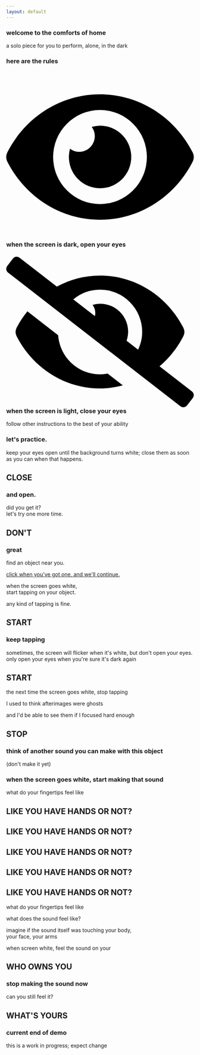 ```yaml
---
layout: default
---
```

<section>
  <h3 class="top">
    welcome to the comforts of home
  </h3>
  <p>
    <span class=fragment data-autoslide="1000">a solo piece for you to perform,</span>
    <span class=fragment data-autoslide="1000">alone,</span>
    <span class=fragment data-autoslide="3000">in the dark</span>
  </p>
</section>

<section data-autoslide="3000">
  <h3 class="top">
    here are the rules
  </h3>
</section>

<section data-autoslide="4000" class="ruleslide">
  
  <h3 class="top rules">
    <!-- <span class="num">1</span> -->
    <svg xmlns="http://www.w3.org/2000/svg" viewBox="0 0 576 512"><path d="M572.52 241.4C518.29 135.59 410.93 64 288 64S57.68 135.64 3.48 241.41a32.35 32.35 0 0 0 0 29.19C57.71 376.41 165.07 448 288 448s230.32-71.64 284.52-177.41a32.35 32.35 0 0 0 0-29.19zM288 400a144 144 0 1 1 144-144 143.93 143.93 0 0 1-144 144zm0-240a95.31 95.31 0 0 0-25.31 3.79 47.85 47.85 0 0 1-66.9 66.9A95.78 95.78 0 1 0 288 160z"/></svg>
    when the screen is dark, open your eyes
  </h3>
  <h3 class="top rules fragment">
    <!-- <span class="num">2</span> -->
    <svg xmlns="http://www.w3.org/2000/svg" viewBox="0 0 640 512"><path d="M320 400c-75.85 0-137.25-58.71-142.9-133.11L72.2 185.82c-13.79 17.3-26.48 35.59-36.72 55.59a32.35 32.35 0 0 0 0 29.19C89.71 376.41 197.07 448 320 448c26.91 0 52.87-4 77.89-10.46L346 397.39a144.13 144.13 0 0 1-26 2.61zm313.82 58.1l-110.55-85.44a331.25 331.25 0 0 0 81.25-102.07 32.35 32.35 0 0 0 0-29.19C550.29 135.59 442.93 64 320 64a308.15 308.15 0 0 0-147.32 37.7L45.46 3.37A16 16 0 0 0 23 6.18L3.37 31.45A16 16 0 0 0 6.18 53.9l588.36 454.73a16 16 0 0 0 22.46-2.81l19.64-25.27a16 16 0 0 0-2.82-22.45zm-183.72-142l-39.3-30.38A94.75 94.75 0 0 0 416 256a94.76 94.76 0 0 0-121.31-92.21A47.65 47.65 0 0 1 304 192a46.64 46.64 0 0 1-1.54 10l-73.61-56.89A142.31 142.31 0 0 1 320 112a143.92 143.92 0 0 1 144 144c0 21.63-5.29 41.79-13.9 60.11z"/></svg>
    when the screen is light, close your eyes
  </h3>
  <p class=fragment>
    follow other instructions to the best of your ability
  </p>
</section>

<section>
  <h3 class="top" data-autoslide="2000">
    let's practice.
  </h3>
  <p class="fragment" data-autoslide="3000">
    keep your eyes open until the background turns white; 
    <span class="fragment" data-autoslide="3000">close them as soon as you can when that happens.</span>
  </p>
</section>

<section data-background-color="#fff" class="white" data-autoslide="3000">
  <h1 class="on-white">
    CLOSE
  </h1>
</section>

<section>
  <h3 class="top" data-autoslide="2000">
    and open.
  </h3>
  <p>
    <span class="fragment" data-autoslide="2000">did you get it?</span><br />
    <span class="fragment" data-autoslide="2000">let's try one more time.</span>
  </p>
</section>

<section data-background-color="#fff" class="white" data-autoslide="4000">
  <h1 class="on-white">
    DON'T
  </h1>
</section>

<section>
  <h3 class="top" data-autoslide="3000">
    great
  </h3>
  <p>
    <span class="fragment" data-autoslide="4000">find an object near you.</span>
  </p>

  <p class="fragment blocker"><a href="javascript:void(function(){ Reveal.next(); }());">click when you've got one, and we'll continue.</a></p>
</section>

<!-- <section data-background-color="#fff" class="white">
  <h1 class="on-white" data-autoslide="1000">
    WAIT
  </h1>
</section> -->

<section>
<p>
  when the screen goes white, <br />
  <span class="fragment" data-autoslide="2000">start <span class="green">tapping</span> on your object.</span>
</p>
<p class="fragment" data-autoslide="3000">any kind of tapping is fine.</p>
</section>

<section data-background-color="#fff" class="white" data-autoslide="5000">
  <h1 class="on-white green">
    START
  </h1>
</section>

<section>
  <h3 class="top" data-autoslide="2000">
    keep tapping
  </h3>
  <p>
    <span class="fragment" data-autoslide="4000">sometimes, the screen will flicker when it's white, but don't open your eyes.</span><br />
    <span class="fragment" data-autoslide="4000">only open your eyes when you're sure it's dark again</span>
  </p>
</section>

<section data-background-color="#fff" class="white" data-autoslide="5000">
  <h1 class="on-white red">
    START
  </h1>
</section>

<section data-autoslide="3500">
  <p>the next time the screen goes white, stop tapping</p>
</section>

<section class="statements" data-autoslide="1000">
  <p>
    I used to think afterimages were ghosts
  </p>
  <p class="fragment" data-autoslide="1000">and I'd be able to see them if I focused hard enough</p>
</section>

<section data-background-color="#fff" class="white" data-autoslide="4000">
  <h1 class="on-white red">
    STOP
  </h1>
</section>

<section>
  <h3 class="top" data-autoslide="1000">
    think of another sound you can make with this object
  </h3>

  <p class="fragment" data-autoslide="4500">(don't make it yet)</p>
</section>

<section data-autoslide="5000">
  <h3 class="top">
    when the screen goes white, start making that sound
  </h3>
</section>

<section class="statements" data-autoslide="1400">
  <p>
    what do your fingertips feel like
  </p>
</section>

<section data-background-color="#fff" class="white" data-autoslide="3000">
  <h1 class="on-white oversize">
    LIKE YOU HAVE HANDS OR NOT?
  </h1>
</section>

<section data-background-color="#fff" class="white" data-autoslide="1500">
  <h1 class="on-white oversize green">
    LIKE YOU HAVE HANDS OR NOT?
  </h1>
</section>

<section data-background-color="#fff" class="white" data-autoslide="4000">
  <h1 class="on-white oversize red">
    LIKE YOU HAVE HANDS OR NOT?
  </h1>
</section>

<section data-background-color="#fff" class="white" data-autoslide="1000">
  <h1 class="on-white oversize green">
    LIKE YOU HAVE HANDS OR NOT?
  </h1>
</section>

<section data-background-color="#fff" class="white" data-autoslide="3000">
  <h1 class="on-white oversize red">
    LIKE YOU HAVE HANDS OR NOT?
  </h1>
</section>

<section class="statements" data-autoslide="1000">
  <p>
    what do your fingertips feel like
  </p>
</section>

<section>
  <p data-autoslide="5000">what does the sound feel like?</p>
  <p>
    <span class="fragment" data-autoslide="3000">imagine if the sound itself was touching your body,</span><br />
    <span class="fragment" data-autoslide="5000">your face, your arms</span>
  </p>

  <p class="fragment" data-autoslide="2000">when screen white, feel the sound on your</p>
</section>

<section data-background-color="#fff" class="white" data-autoslide="3000">
  <h1 class="on-white oversize red">
    WHO OWNS YOU
  </h1>
</section>

<section>
  <h3 class="top">stop making the sound now</h3>
  <p>
    <span class="fragment" data-autoslide="2500">can you still feel it?</span>
  </p>
</section>

<section data-background-color="#fff" class="white" data-autoslide="3500">
  <h1 class="on-white oversize red">
    WHAT'S YOURS
  </h1>
</section>

<section>
  <h3 class="top">current end of demo</h3>
  <p>this is a work in progress; expect change</p>
</section>